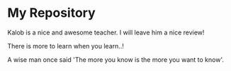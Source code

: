 # My Repository

Kalob is a nice and awesome teacher. I will leave him a nice review!

There is more to learn when you learn..!

A wise man once said 'The more you know is the more you want to know'.